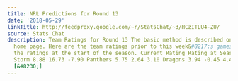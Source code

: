 ```yaml
---
title: NRL Predictions for Round 13
date: '2018-05-29'
linkTitle: http://feedproxy.google.com/~r/StatsChat/~3/HCzITLU4-ZU/
source: Stats Chat
description: Team Ratings for Round 13 The basic method is described on my Department
  home page. Here are the team ratings prior to this week&#8217;s games, along with
  the ratings at the start of the season. Current Rating Rating at Season Start Difference
  Storm 8.88 16.73 -7.90 Panthers 5.75 2.64 3.10 Dragons 3.94 -0.45 4.40 Rabbitohs
  [&#8230;]
---
```

